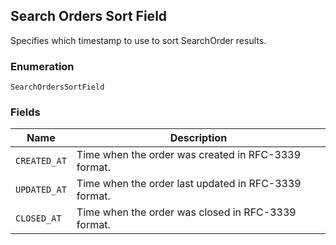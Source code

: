 ## Search Orders Sort Field

Specifies which timestamp to use to sort SearchOrder results.

### Enumeration

`SearchOrdersSortField`

### Fields

| Name | Description |
|  --- | --- |
| `CREATED_AT` | Time when the order was created in RFC-3339 format. |
| `UPDATED_AT` | Time when the order last updated in RFC-3339 format. |
| `CLOSED_AT` | Time when the order was closed in RFC-3339 format. |

